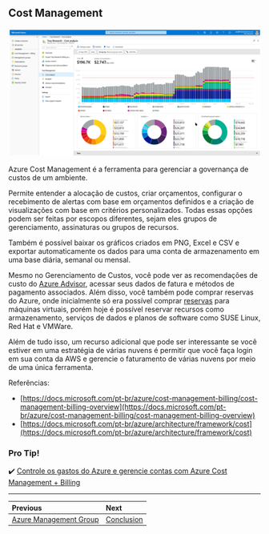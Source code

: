 ## Cost Management

![cost-management](../images/cost-management.png)

Azure Cost Management é a ferramenta para gerenciar a governança de custos de um ambiente.

Permite entender a alocação de custos, criar orçamentos, configurar o recebimento de alertas com base em orçamentos definidos e a criação de visualizações com base em critérios personalizados. Todas essas opções podem ser feitas por escopos diferentes, sejam eles grupos de gerenciamento, assinaturas ou grupos de recursos.

Também é possível baixar os gráficos criados em PNG, Excel e CSV e exportar automaticamente os dados para uma conta de armazenamento em uma base diária, semanal ou mensal.

Mesmo no Gerenciamento de Custos, você pode ver as recomendações de custo do [Azure Advisor](https://docs.microsoft.com/pt-br/azure/advisor/advisor-overview), acessar seus dados de fatura e métodos de pagamento associados. Além disso, você também pode comprar reservas do Azure, onde inicialmente só era possível comprar [reservas](https://docs.microsoft.com/pt-br/azure/cost-management-billing/reservations/save-compute-costs-reservations) para máquinas virtuais, porém hoje é possível reservar recursos como armazenamento, serviços de dados e planos de software como SUSE Linux, Red Hat e VMWare.

Além de tudo isso, um recurso adicional que pode ser interessante se você estiver em uma estratégia de várias nuvens é permitir que você faça login em sua conta da AWS e gerencie o faturamento de várias nuvens por meio de uma única ferramenta.

Referências:
* [https://docs.microsoft.com/pt-br/azure/cost-management-billing/cost-management-billing-overview](https://docs.microsoft.com/pt-br/azure/cost-management-billing/cost-management-billing-overview)
* [https://docs.microsoft.com/pt-br/azure/architecture/framework/cost](https://docs.microsoft.com/pt-br/azure/architecture/framework/cost)

### Pro Tip!

✔️ [Controle os gastos do Azure e gerencie contas com Azure Cost Management + Billing](https://docs.microsoft.com/pt-br/learn/paths/control-spending-manage-bills/)

---

Previous| Next | 
:----- |:-----
[Azure Management Group](/guide/management-group.md)| [Conclusion](/guide/conclusion.md)
